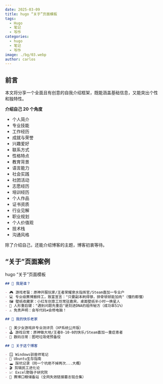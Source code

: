 ```yaml
---
date: 2025-03-09
title: hugo “关于”页面模板
tags:
  - Hugo
  - 笔记
  - 写作
categories:
  - hugo
  - 笔记
  - 写作
image: ./bg/03.webp
author: carlos
---
```


## 前言

本文将分享一个全面且有创意的自我介绍框架，既能涵盖基础信息，又能突出个性和独特性。

**介绍自己 20 个角度**

- 个人简介
- 专业技能
- 工作经历
- 成就与荣誉
- 兴趣爱好
- 联系方式
- 性格特点
- 教育背景
- 语言能力
- 社会实践
- 社团活动
- 志愿经历
- 培训经历
- 个人作品
- 证书资质
- 行业见解
- 职业规划
- 个人价值观
- 技术栈
- 沟通风格

除了介绍自己，还能介绍博客的主题，博客初衷等待。

## “关于”页面案例

hugo “关于”页面模板

```md
## 👤 我是谁？

- 🎮 游戏老餮：原神开服玩家/王者荣耀泉水指挥官/Steam喜加一专业户
- 💻 专业级赛博搬砖工，致富宣言："只要副本刷得够，排骨顿顿能加肉"（懂的都懂）
- 🖼️ 壁纸收藏家：小红车创意工坊常驻嘉宾，桌面壁纸半小时一换星人
- 🔄 人形重启键："遇到问题先重启"是刻进DNA的祖传秘方（成功率51%）
- ⚠️ 免责声明：会写代码≠会修电脑！

## 🌸 我的快乐老家

- 🌸 美少女游戏非专业测评员（XP系统公开版）
- 🕹️ 游戏日常：原神锄大地/王者0-10-0的快乐/Steam喜加一重症患者
- 🔧 数码日常：图吧垃圾佬预备役

## 📒 关于这个博客

- 🪟 Windows驯兽师笔记
- 🐧 Ubuntu生存指南
- 🕳️ 踩坑记录（同一个坑绝不掉两次...大概）
- 🎬 剪辑民工进化论
- 📈 Excel野路子研究院
- 💾 赛博口粮储备站（全网失效链接墓志铭合集）
```




